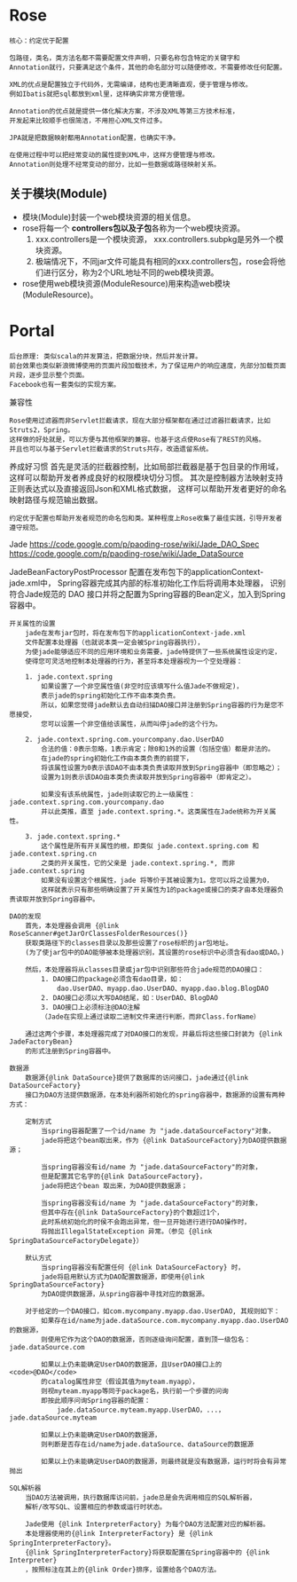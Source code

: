 # Rose
    核心：约定优于配置

    包路径，类名，类方法名都不需要配置文件声明，只要名称包含特定的关键字和
    Annotation就行，只要满足这个条件，其他的命名部分可以随便修改，不需要修改任何配置。

    XML的优点是配置独立于代码外，无需编译，结构也更清晰直观，便于管理与修改。
    例如Ibatis就把sql都放到xml里，这样确实非常方便管理。

    Annotation的优点就是提供一体化解决方案，不涉及XML等第三方技术标准，
    开发起来比较顺手也很简洁，不用担心XML文件过多。

    JPA就是把数据映射都用Annotation配置，也确实干净。

    在使用过程中可以把经常变动的属性提到XML中，这样方便管理与修改。
    Annotation则处理不经常变动的部分，比如一些数据或路径映射关系。


## 关于模块(Module)
* 模块(Module)封装一个web模块资源的相关信息。
* rose将每一个 **controllers包以及子包**各称为一个web模块资源。
    1. xxx.controllers是一个模块资源， xxx.controllers.subpkg是另外一个模块资源。    
    2. 极端情况下，不同jar文件可能具有相同的xxx.controllers包，rose会将他们进行区分，称为2个URL地址不同的web模块资源。
* rose使用web模块资源(ModuleResource)用来构造web模块(ModuleResource)。



# Portal
    后台原理: 类似scala的并发算法，把数据分块，然后并发计算。
    前台效果也类似新浪微博使用的页面片段加载技术，为了保证用户的响应速度，先部分加载页面片段，逐步显示整个页面。
    Facebook也有一套类似的实现方案。


兼容性

	Rose使用过滤器而非Servlet拦截请求，现在大部分框架都在通过过滤器拦截请求，比如Struts2，Spring。
	这样做的好处就是，可以方便与其他框架的兼容。也基于这点使Rose有了REST的风格。
	并且也可以与基于Servlet拦截请求的Struts共存，改造遗留系统。

养成好习惯
	首先是灵活的拦截器控制，比如局部拦截器是基于包目录的作用域，这样可以帮助开发者养成良好的权限模块切分习惯。
	其次是控制器方法映射支持正则表达式以及直接返回Json和XML格式数据，
	这样可以帮助开发者更好的命名映射路径与规范输出数据。

	约定优于配置也帮助开发者规范的命名包和类。某种程度上Rose收集了最佳实践，引导开发者遵守规范。


Jade
https://code.google.com/p/paoding-rose/wiki/Jade_DAO_Spec
https://code.google.com/p/paoding-rose/wiki/Jade_DataSource

JadeBeanFactoryPostProcessor
    配置在发布包下的applicationContext-jade.xml中，
    Spring容器完成其内部的标准初始化工作后将调用本处理器，
    识别符合Jade规范的 DAO 接口并将之配置为Spring容器的Bean定义，加入到Spring容器中。

    开关属性的设置
        jade在发布jar包时，将在发布包下的applicationContext-jade.xml
        文件配置本处理器（也就说本类一定会被Spring容器执行），
        为使jade能够适应不同的应用环境和业务需要，jade特提供了一些系统属性设定约定，
        使得您可灵活地控制本处理器的行为，甚至将本处理器视为一个空处理器：

        1. jade.context.spring
            如果设置了一个非空属性值(非空时应该填写什么值Jade不做规定)，
            表示jade的spring初始化工作不由本类负责。
            所以，如果您觉得jade默认去自动扫描DAO接口并注册到Spring容器的行为是您不愿接受，
            您可以设置一个非空值给该属性，从而叫停jade的这个行为。

        2. jade.context.spring.com.yourcompany.dao.UserDAO
            合法的值：0表示忽略，1表示肯定；除0和1外的设置（包括空值）都是非法的。
            在jade的spring初始化工作由本类负责的前提下，
            将该属性设置为0表示该DAO不由本类负责读取并放到Spring容器中（即忽略之）；
            设置为1则表示该DAO由本类负责读取并放到Spring容器中（即肯定之）。

            如果没有该系统属性，jade则读取它的上一级属性：jade.context.spring.com.yourcompany.dao
            并以此类推，直至 jade.context.spring.*。这类属性在Jade统称为开关属性。

        3. jade.context.spring.*
            这个属性是所有开关属性的根，即类似 jade.context.spring.com 和 jade.context.spring.cn
            之类的开关属性，它的父亲是 jade.context.spring.*, 而非 jade.context.spring
            如果没有设置这个根属性，jade 将等价于其被设置为1。您可以将之设置为0，
            这样就表示只有那些明确设置了开关属性为1的package或接口的类才由本处理器负责读取并放到Spring容器中。

    DAO的发现
        首先，本处理器会调用 {@link RoseScanner#getJarOrClassesFolderResources()}
        获取类路径下的classes目录以及那些设置了rose标帜的jar包地址。
        (为了使jar包中的DAO能够被本处理器识别，其设置的rose标识中必须含有dao或DAO。)

        然后，本处理器将从classes目录或jar包中识别那些符合jade规范的DAO接口：
            1. DAO接口的package必须含有dao目录，如：
                dao.UserDAO、myapp.dao.UserDAO、myapp.dao.blog.BlogDAO
            2. DAO接口必须以大写DAO结尾，如：UserDAO、BlogDAO
            3. DAO接口上必须标注@DAO注解
            （Jade在实现上通过读取二进制文件来进行判断，而非Class.forName）

        通过这两个步骤，本处理器完成了对DAO接口的发现，并最后将这些接口封装为 {@link JadeFactoryBean}
        的形式注册到Spring容器中。

    数据源
        数据源{@link DataSource}提供了数据库的访问接口，jade通过{@link DataSourceFactory}
        接口为DAO方法提供数据源，在本处利器所初始化的spring容器中，数据源的设置有两种方式：

        定制方式
            当spring容器配置了一个id/name 为 "jade.dataSourceFactory"对象，
            jade将把这个bean取出来，作为 {@link DataSourceFactory}为DAO提供数据源；

            当spring容器没有id/name 为 "jade.dataSourceFactory"的对象，
            但是配置其它名字的{@link DataSourceFactory}，
            jade将把这个bean 取出来，为DAO提供数据源；

            当spring容器没有id/name 为 "jade.dataSourceFactory"的对象，
            但其中存在{@link DataSourceFactory}的个数超过1个，
            此时系统初始化的时侯不会跑出异常，但一旦开始进行进行DAO操作时，
            将抛出IllegalStateException 异常。（参见 {@link SpringDataSourceFactoryDelegate}）

        默认方式
            当spring容器没有配置任何 {@link DataSourceFactory} 时，
            jade将启用默认方式为DAO配置数据源，即使用{@link SpringDataSourceFactory}
            为DAO提供数据源，从spring容器中寻找对应的数据源。

        对于给定的一个DAO接口，如com.mycompany.myapp.dao.UserDAO, 其规则如下：
            如果存在id/name为jade.dataSource.com.mycompany.myapp.dao.UserDAO的数据源，
            则使用它作为这个DAO的数据源，否则逐级询问配置，直到顶一级包名：jade.dataSource.com

            如果以上仍未能确定UserDAO的数据源，且UserDAO接口上的<code>@DAO</code>
            的catalog属性非空（假设其值为myteam.myapp），
            则视myteam.myapp等同于package名，执行前一个步骤的问询
            即按此顺序问询Spring容器的配置：
                jade.dataSource.myteam.myapp.UserDAO，...，jade.dataSource.myteam

            如果以上仍未能确定UserDAO的数据源，
            则判断是否存在id/name为jade.dataSource、dataSource的数据源

            如果以上仍未能确定UserDAO的数据源，则最终就是没有数据源，运行时将会有异常抛出

    SQL解析器
        当DAO方法被调用，执行数据库访问前，jade总是会先调用相应的SQL解析器，
        解析/改写SQL、设置相应的参数或运行时状态。

        Jade使用 {@link InterpreterFactory} 为每个DAO方法配置对应的解析器。
        本处理器使用的{@link InterpreterFactory} 是 {@link SpringInterpreterFactory}。
        {@link SpringInterpreterFactory}将获取配置在Spring容器中的 {@link Interpreter}
        ，按照标注在其上的{@link Order}排序，设置给各个DAO方法。



